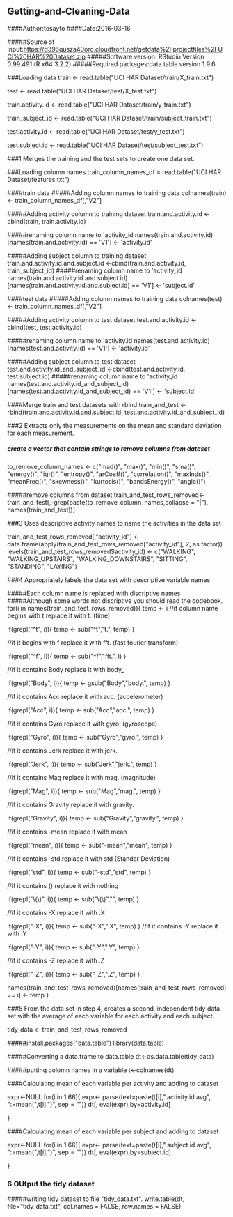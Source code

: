 ## Getting-and-Cleaning-Data


####Author:tosayto
####Date:2016-03-16

#####Source of input:https://d396qusza40orc.cloudfront.net/getdata%2Fprojectfiles%2FUCI%20HAR%20Dataset.zip
#####Software version: RStudio Version 0.99.491 (R x64 3.2.2)
#####Required packeges:data.table version 1.9.6

###Loading data
train <- read.table("UCI HAR Dataset/train/X_train.txt")

test <- read.table("UCI HAR Dataset/test/X_test.txt")

train.activity.id <- read.table("UCI HAR Dataset/train/y_train.txt")

train_subject_id <- read.table("UCI HAR Dataset/train/subject_train.txt")

test.activity.id <- read.table("UCI HAR Dataset/test/y_test.txt")

test.subject.id <- read.table("UCI HAR Dataset/test/subject_test.txt")



###1 Merges the training and the test sets to create one data set.

###Loading column names
train_column_names_df = read.table("UCI HAR Dataset/features.txt")

####train data
#####Adding column names to training data
colnames(train)<- train_column_names_df[,"V2"]


#####Adding activity column to training dataset
train.and.activity.id <- cbind(train, train.activity.id) 


#####renaming column name to 'activity_id
names(train.and.activity.id)[names(train.and.activity.id) == 'V1'] <- 'activity.id'

#####Adding subject column to training dataset
train.and.activity.id.and.subject.id <-cbind(train.and.activity.id, train_subject_id)
#####renaming column name to 'activity_id
names(train.and.activity.id.and.subject.id)[names(train.and.activity.id.and.subject.id) == 'V1'] <- 'subject.id'

####test data
#####Adding column names to training data
colnames(test)<- train_column_names_df[,"V2"]


#####Adding activity column to test dataset
test.and.activity.id <- cbind(test, test.activity.id) 


#####renaming column name to 'activity.id
names(test.and.activity.id)[names(test.and.activity.id) == 'V1'] <- 'activity.id'


#####Adding subject column to test dataset
test.and.activity.id_and_subject_id <-cbind(test.and.activity.id, test.subject.id)
#####renaming column name to 'activity_id
names(test.and.activity.id_and_subject_id)[names(test.and.activity.id_and_subject_id) == 'V1'] <- 'subject.id'

####Merge train and test datasets with rbind
train_and_test <- rbind(train.and.activity.id.and.subject.id, test.and.activity.id_and_subject_id)



###2 Extracts only the measurements on the mean and standard deviation for each measurement.

##### create a vector that contain strings to remove columns from dataset
to_remove_column_names <- c("mad()", "max()", "min()", "sma()", "energy()", "iqr()", "entropy()", "arCoeff()", 
                            "correlation()", "maxInds()", "meanFreq()", "skewness()", "kurtosis()", "bandsEnergy()",
                            "angle()")

#####remove columns from dataset
train_and_test_rows_removed<-train_and_test[,-grep(paste(to_remove_column_names,collapse = "|"), names(train_and_test))]


###3 Uses descriptive activity names to name the activities in the data set


train_and_test_rows_removed[,"activity_id"] <- data.frame(apply(train_and_test_rows_removed["activity_id"], 2, as.factor))
levels(train_and_test_rows_removed$activity_id) <- c("WALKING", "WALKING_UPSTAIRS", "WALKING_DOWNSTAIRS", "SITTING", "STANDING", "LAYING")


###4 Appropriately labels the data set with descriptive variable names.

#####Each column name is replaced with discriptive names
#####Although some words not discriptive you should read the codebook.
for(i in names(train_and_test_rows_removed)){
  temp <- i
  //if column name begins with t replace it with t. (time)
  
  if(grepl("^t", i)){
    temp <- sub("^t","t.", temp)
  }
  
  //if it begins with f replace it with fft. (fast fourier transform)
  
  if(grepl("^f", i)){
    temp <- sub("^f","fft.", i)
  }
  
  //if it contains Body replace it with body_
  
  if(grepl("Body", i)){
    temp <- gsub("Body","body.", temp)
  }
  
  //if it contains Acc replace it with acc. (accelerometer)
  
  if(grepl("Acc", i)){
    temp <- sub("Acc","acc.", temp)
  }
  
  //if it contains Gyro replace it with gyro. (gyroscope)
  
  if(grepl("Gyro", i)){
    temp <- sub("Gyro","gyro.", temp)
  }
  
  //if it contains Jerk replace it with jerk.
  
  if(grepl("Jerk", i)){
    temp <- sub("Jerk","jerk.", temp)
  }
  
  //if it contains Mag replace it with mag. (magnitude)
  
  if(grepl("Mag", i)){
    temp <- sub("Mag","mag.", temp)
  }
  
 //if it contains Gravity replace it with gravity.
 
  if(grepl("Gravity", i)){
    temp <- sub("Gravity","gravity.", temp)
  }
  
  //if it contains -mean replace it with mean
  
  if(grepl("mean", i)){
    temp <- sub("-mean","mean", temp)
  }
  
  //if it contains -std replace it with std (Standar Deviation)
  
  if(grepl("std", i)){
    temp <- sub("-std","std", temp)
  }
  
  //if it contains () replace it with nothing
  
  if(grepl("\\(\\)", i)){
    temp <- sub("\\(\\)","", temp)
  }
  
  //if it contains -X replace it with .X
  
  if(grepl("-X", i)){
    temp <- sub("-X",".X", temp)
  }
  //if it contains -Y replace it with .Y
  
  if(grepl("-Y", i)){
    temp <- sub("-Y",".Y", temp)
  }
  
  //if it contains -Z replace it with .Z
  
  if(grepl("-Z", i)){
    temp <- sub("-Z",".Z", temp)
  }
  
  names(train_and_test_rows_removed)[names(train_and_test_rows_removed) == i] <- temp
}

###5 From the data set in step 4, creates a second, independent tidy data set with the average of each variable for each activity and each subject.

tidy_data <- train_and_test_rows_removed


#####install.packages("data.table")
library(data.table)

#####Converting a data.frame to data.table
dt<-as.data.table(tidy_data)


#####putting colomn names in a variable
t<-colnames(dt)

####Calculating mean of each variable per activity and adding to dataset

expr<-NULL
for(i in 1:66){
   expr<- parse(text=paste(t[i],".activity.id.avg", ":=mean(",t[i],")", sep = ""))
  dt[, eval(expr),by=activity.id]
  
  
}

####Calculating mean of each variable per subject and adding to dataset

expr<-NULL
for(i in 1:66){
  expr<- parse(text=paste(t[i],".subject.id.avg", ":=mean(",t[i],")", sep = ""))
  dt[, eval(expr),by=subject.id]
  
  
}


### 6 OUtput the tidy dataset

#####writing tidy dataset to file "tidy_data.txt".
write.table(dt, file="tidy_data.txt", col.names = FALSE, row.names = FALSE)

